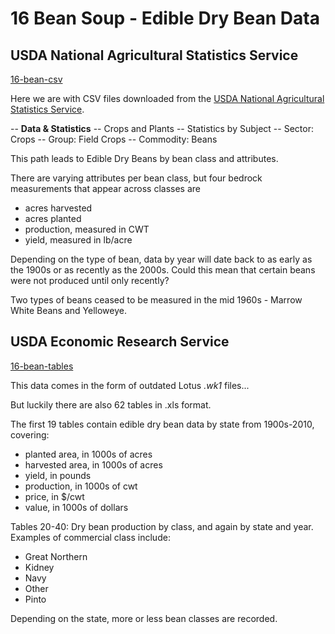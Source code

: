 # 16 Bean Soup - Edible Dry Bean Data

## USDA National Agricultural Statistics Service

[16-bean-csv](16-bean-csv)

Here we are with CSV files downloaded from the [USDA National Agricultural Statistics Service](https://www.nass.usda.gov/index.php). 

-- **Data & Statistics** -- Crops and Plants -- Statistics by Subject -- Sector: Crops -- Group: Field Crops -- Commodity: Beans

This path leads to Edible Dry Beans by bean class and attributes.

There are varying attributes per bean class, but four bedrock measurements that appear across classes are

- acres harvested
- acres planted
- production, measured in CWT
- yield, measured in lb/acre

Depending on the type of bean, data by year will date back to as early as the 1900s or as recently as the 2000s. Could this mean that certain beans were not produced until only recently? 

Two types of beans ceased to be measured in the mid 1960s - Marrow White Beans and Yelloweye. 


## USDA Economic Research Service

[16-bean-tables](16-bean-tables)

This data comes in the form of outdated Lotus _.wk1_ files...

But luckily there are also 62 tables in .xls format.

The first 19 tables contain edible dry bean data by state from 1900s-2010, covering: 

- planted area, in 1000s of acres
- harvested area, in 1000s of acres
- yield, in pounds
- production, in 1000s of cwt
- price, in $/cwt
- value, in 1000s of dollars

Tables 20-40: Dry bean production by class, and again by state and year. Examples of commercial class include:

- Great Northern
- Kidney
- Navy
- Other
- Pinto

Depending on the state, more or less bean classes are recorded.










